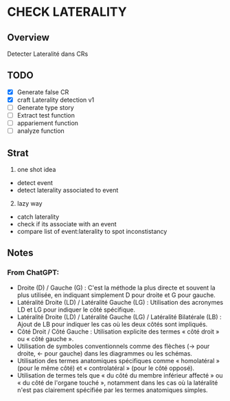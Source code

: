 # CHECK LATERALITY

## Overview
Detecter Lateralité dans CRs

## TODO

- [x] Generate false CR
- [x] craft Laterality detection v1
- [ ] Generate type story
- [ ] Extract test function
- [ ] appariement function
- [ ] analyze function

## Strat

1. one shot idea
  * detect event
  * detect laterality associated to event

2. lazy way
  * catch laterality
  * check if its associate with an event
  * compare list of event:laterality to spot inconstistancy


## Notes

### From ChatGPT:
- Droite (D) / Gauche (G) : C'est la méthode la plus directe et souvent la plus utilisée, en indiquant simplement D pour droite et G pour gauche.
- Latéralité Droite (LD) / Latéralité Gauche (LG) : Utilisation des acronymes LD et LG pour indiquer le côté spécifique.
- Latéralité Droite (LD) / Latéralité Gauche (LG) / Latéralité Bilatérale (LB) : Ajout de LB pour indiquer les cas où les deux côtés sont impliqués.
- Côté Droit / Côté Gauche : Utilisation explicite des termes « côté droit » ou « côté gauche ».
- Utilisation de symboles conventionnels comme des flèches (→ pour droite, ← pour gauche) dans les diagrammes ou les schémas.
- Utilisation des termes anatomiques spécifiques comme « homolatéral » (pour le même côté) et « controlatéral » (pour le côté opposé).
- Utilisation de termes tels que « du côté du membre inférieur affecté » ou « du côté de l'organe touché », notamment dans les cas où la latéralité n'est pas clairement spécifiée par les termes anatomiques simples.
